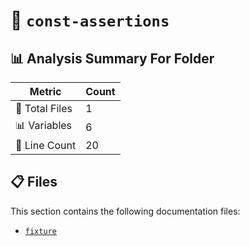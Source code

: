 # 📁 `const-assertions`

## 📊 Analysis Summary For Folder

| Metric | Count |
|--------|-------|
| 📁 Total Files | 1 |
| 📊 Variables | 6 |
| 🔢 Line Count | 20 |


## 📋 Files

This section contains the following documentation files:

- [`fixture`](./fixture.md)